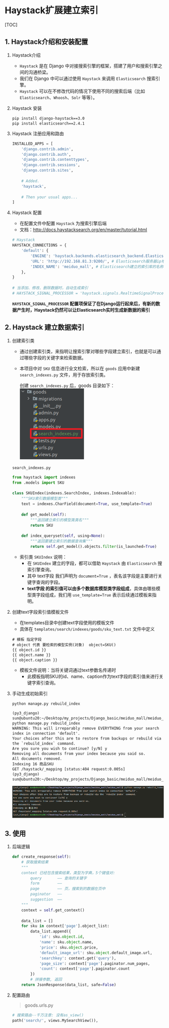 # Haystack扩展建立索引

[TOC]

## 1. Haystack介绍和安装配置

1. Haystack介绍
   - `Haystack` 是在 Django 中对接搜索引擎的框架，搭建了用户和搜索引擎之间的沟通桥梁。
   - 我们在 Django 中可以通过使用 `Haystack` 来调用 `Elasticsearch` 搜索引擎。
   - `Haystack` 可以在不修改代码的情况下使用不同的搜索后端（比如 `Elasticsearch`、`Whoosh`、`Solr` 等等）。

2. Haystack 安装

    ```shell
    pip install django-haystack==3.0
    pip install elasticsearch==2.4.1
    ```

3. Haystack 注册应用和路由

    ```py
    INSTALLED_APPS = [
        'django.contrib.admin',
        'django.contrib.auth',
        'django.contrib.contenttypes',
        'django.contrib.sessions',
        'django.contrib.sites',

        # Added.
        'haystack',

        # Then your usual apps...
    ]
    ```

4. Haystack 配置

    - 在配置文件中配置 `Haystack` 为搜索引擎后端
    - 文档：<http://docs.haystacksearch.org/en/master/tutorial.html>

    ```py
    # Haystack
    HAYSTACK_CONNECTIONS = {
        'default': {
            'ENGINE': 'haystack.backends.elasticsearch_backend.ElasticsearchSearchEngine',
            'URL': 'http://192.168.81.3:9200/', # Elasticsearch服务器ip地址，端口号固定为9200
            'INDEX_NAME': 'meiduo_mall', # Elasticsearch建立的索引库的名称
        },
    }

    # 当添加、修改、删除数据时，自动生成索引
    # HAYSTACK_SIGNAL_PROCESSOR = 'haystack.signals.RealtimeSignalProcessor'
    ```

    **`HAYSTACK_SIGNAL_PROCESSOR` 配置项保证了在Django运行起来后，有新的数据产生时，Haystack仍然可以让Elasticsearch实时生成新数据的索引**

## 2. Haystack 建立数据索引

1. 创建索引类

   - 通过创建索引类，来指明让搜索引擎对哪些字段建立索引，也就是可以通过哪些字段的关键字来检索数据。
   - 本项目中对 `SKU` 信息进行全文检索，所以在 `goods` 应用中新建 `search_indexes.py` 文件，用于存放索引类。

       创建 `search_indexes.py` 后，goods 目录如下：
       ![图 1](../statics/1.f.1_Haystack%E6%89%A9%E5%B1%95%E5%BB%BA%E7%AB%8B%E7%B4%A2%E5%BC%95-%E5%88%9B%E5%BB%BAsearch_indexes.py.png)  

   `search_indexes.py`

   ```py
   from haystack import indexes
   from .models import SKU

   class SKUIndex(indexes.SearchIndex, indexes.Indexable):
       """SKU索引数据模型类"""
       text = indexes.CharField(document=True, use_template=True)

       def get_model(self):
           """返回建立索引的模型类类名"""
           return SKU

       def index_queryset(self, using=None):
           """返回要建立索引的数据查询集"""
           return self.get_model().objects.filter(is_launched=True)
   ```

   - 索引类 `SKUIndex` 说明：
       - 在 `SKUIndex` 建立的字段，都可以借助 `Haystack` 由 `Elasticsearch` 搜索引擎查询。
       - 其中 text字段 我们声明为 `document=True` ，表名该字段是主要进行关键字查询的字段。
       - **text字段 的索引值可以由多个数据库模型类字段组成**，具体由哪些模型类字段组成，我们用 `use_template=True` 表示后续通过模板来指明。

2. 创建text字段索引值模板文件

   - 在templates目录中创建text字段使用的模板文件
   - 具体在 `templates/search/indexes/goods/sku_text.txt` 文件中定义

   ```text
   # 模板 指定字段
   # object 代表 要检索的模型实例(对象)  object=SKU()
   {{ object.id }}
   {{ object.name }}
   {{ object.caption }}
   ```

   - 模板文件说明：当将关键词通过text参数名传递时
       - 此模板指明SKU的id、name、caption作为text字段的索引值来进行关键字索引查询。

3. 手动生成初始索引

    ```shell
    python manage.py rebuild_index
    ```

    ```shell
    (py3_django) sun@ubuntu20:~/Desktop/my_projects/Django_basic/meiduo_mall/meiduo_mall$ python manage.py rebuild_index
    WARNING: This will irreparably remove EVERYTHING from your search index in connection 'default'.
    Your choices after this are to restore from backups or rebuild via the `rebuild_index` command.
    Are you sure you wish to continue? [y/N] y
    Removing all documents from your index because you said so.
    All documents removed.
    Indexing 16 商品SKU
    GET /haystack/_mapping [status:404 request:0.005s]
    (py3_django) sun@ubuntu20:~/Desktop/my_projects/Django_basic/meiduo_mall/meiduo_mall$ 
    ```

    ![图 2](../statics/1.f.1_Haystack%E6%89%A9%E5%B1%95%E5%BB%BA%E7%AB%8B%E7%B4%A2%E5%BC%95-%E6%89%8B%E5%8A%A8%E7%94%9F%E6%88%90%E5%88%9D%E5%A7%8B%E7%B4%A2%E5%BC%95.png)  

## 3. 使用

1. 后端逻辑

    ```py
    def create_response(self):
        # 获取搜索结果
        """
        context 已经包含搜索结果，类型为字典，5个键值对:
            query       —— 查询的关键字
            form        ——
            page        —— 页，搜索到的数据在页中
            paginator   ——
            suggestion  ——
        """
        context = self.get_context()

        data_list = []
        for sku in context['page'].object_list:
            data_list.append({
                'id': sku.object.id,
                'name': sku.object.name,
                'price': sku.object.price,
                'default_image_url': sku.object.default_image.url,
                'searchkey': context.get('query'),
                'page_size': context['page'].paginator.num_pages,
                'count': context['page'].paginator.count
            })
            # 拼接参数, 返回
        return JsonResponse(data_list, safe=False)
    ```

2. 配置路由

    > goods.urls.py

    ```py
    # 搜索路由--千万注意: 没有as_view()
    path('search/', views.MySearchView()),
    ```
